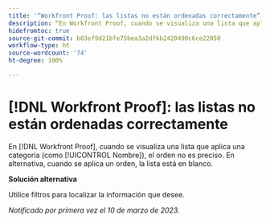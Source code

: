 ```yaml
---
title: '“Workfront Proof: las listas no están ordenadas correctamente”'
description: “En Workfront Proof, cuando se visualiza una lista que aplica una categoría (como Nombre), el orden no es preciso”.
hidefromtoc: true
source-git-commit: b03ef9d21bfe75bea3a2df6b2420490c6ce22050
workflow-type: ht
source-wordcount: '74'
ht-degree: 100%

---
```



# [!DNL Workfront Proof]: las listas no están ordenadas correctamente

En [!DNL Workfront Proof], cuando se visualiza una lista que aplica una categoría (como [!UICONTROL Nombre]), el orden no es preciso. En alternativa, cuando se aplica un orden, la lista está en blanco.

**Solución alternativa**

Utilice filtros para localizar la información que desee.

_Notificado por primera vez el 10 de marzo de 2023._

